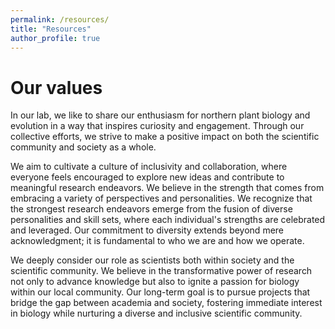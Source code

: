 ```yaml
---
permalink: /resources/
title: "Resources"
author_profile: true
---
```


# Our values

In our lab, we like to share our enthusiasm for northern plant biology and evolution in a way that inspires curiosity and engagement. Through our collective efforts, we strive to make a positive impact on both the scientific community and society as a whole. 

We aim to cultivate a culture of inclusivity and collaboration, where everyone feels encouraged to explore new ideas and contribute to meaningful research endeavors. We believe in the strength that comes from embracing a variety of perspectives and personalities. We recognize that the strongest research endeavors emerge from the fusion of diverse personalities and skill sets, where each individual's strengths are celebrated and leveraged. Our commitment to diversity extends beyond mere acknowledgment; it is fundamental to who we are and how we operate. 

We deeply consider our role as scientists both within society and the scientific community. We believe in the transformative power of research not only to advance knowledge but also to ignite a passion for biology within our local community. Our long-term goal is to pursue projects that bridge the gap between academia and society, fostering immediate interest in biology while nurturing a diverse and inclusive scientific community.
